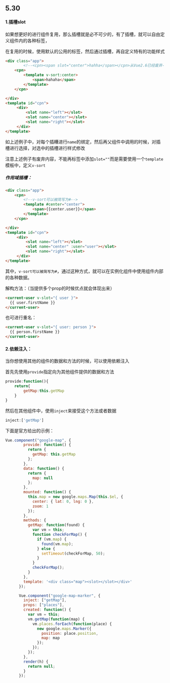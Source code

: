 ## 5.30

#### 1.插槽slot

如果想更好的进行组件复用，那么插槽就是必不可少的，有了插槽，就可以自由定义组件内的各种标签，

在复用的时候，使用默认的公用的标签，然后通过插槽，再自定义特有的功能样式

```html
<div class="app">	
        <!--<cpn><span slot="center">hahha</span></cpn>从Vue2.6已经废弃-->
    <cpn>
    	<template v-sort:center>
        	<span>hahaha</span>
   	 	</template>
    </cpn>

</div>
<template id="cpn">
     <div>
         <slot name="left"></slot>
         <slot name="center"></slot>
         <slot name="right"></slot>
     </div>
</template>
```

如上述例子中，对每个插糟进行`name`的绑定，然后再父组件中调用的时候，对插槽进行选择，对选中的插槽进行样式修改

注意上述例子有废弃内容，不能再标签中添加`slot=""`而是需要使用一个`template`模板中，定义`v-sort`

##### 作用域插槽：

```html
<div class="app">	
    <cpn>
    	<!--v-sort可以被简写为#-->
    	<template #center="center">
        	<span>{{center.user}}</span>
   	 	</template>
    </cpn>

</div>
<template id="cpn">
     <div>
         <slot name="left"></slot>
         <slot name="center" :user="user"></slot>
         <slot name="right"></slot>
     </div>
</template>
```

其中，`v-sort可以被简写为#`，通过这种方式，就可以在实例化组件中使用组件内部的各种数据。

解构方法：（当提供多个prop的时候优点就会体现出来）

```html
<current-user v-slot="{ user }">
  {{ user.firstName }}
</current-user>
```

也可进行重名：

```html
<current-user v-slot="{ user: person }">
  {{ person.firstName }}
</current-user>
```



#### 2.依赖注入：

当你想使用其他的组件的数据和方法的时候，可以使用依赖注入

首先先使用`provide`指定向为其他组件提供的数据和方法

```js
provide:function(){
	return{
		getMap:this.getMap
	}
}
```

然后在其他组件中，使用`inject`来接受这个方法或者数据

```js
inject:['getMap']
```

下面是官方给出的示例：

```js
Vue.component("google-map", {
        provide: function() {
          return {
            getMap: this.getMap
          };
        },
        data: function() {
          return {
            map: null
          };
        },
        mounted: function() {
          this.map = new google.maps.Map(this.$el, {
            center: { lat: 0, lng: 0 },
            zoom: 1
          });
        },
        methods: {
          getMap: function(found) {
            var vm = this;
            function checkForMap() {
              if (vm.map) {
                found(vm.map);
              } else {
                setTimeout(checkForMap, 50);
              }
            }
            checkForMap();
          }
        },
        template: '<div class="map"><slot></slot></div>'
      });

      Vue.component("google-map-marker", {
        inject: ["getMap"],
        props: ["places"],
        created: function() {
          var vm = this;
          vm.getMap(function(map) {
            vm.places.forEach(function(place) {
              new google.maps.Marker({
                position: place.position,
                map: map
              });
            });
          });
        },
        render(h) {
          return null;
        }
      });

```





